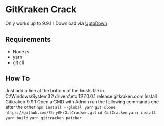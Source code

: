 # GitKraken Crack
Only works up to 9.9.1 ! Download via [UptoDown](https://gitkraken.en.uptodown.com/windows/download/109712959)

## Requirements
- Node.js
- yarn
- git cli

## How To

Just add a line at the bottom of the hosts file in C:\Windows\System32\drivers\etc 127.0.0.1 release.gitkraken.com
Install Gitkraken 9.9.1
Open a CMD with Admin
run the following commands one after the other
`npm install --global yarn`
`git clone https://github.com/ElryGH/GitCracken.git`
`cd GitCracken`
`yarn install`
`yarn build`
`yarn gitcracken patcher`

